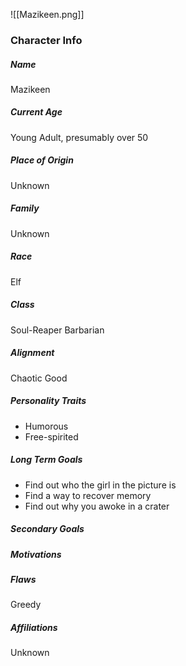 ![[Mazikeen.png]]
### Character Info

##### Name 
Mazikeen 

##### Current Age
Young Adult, presumably over 50

##### Place of Origin
Unknown

##### Family
Unknown

##### Race
Elf

##### Class
Soul-Reaper Barbarian

##### Alignment
Chaotic Good

##### Personality Traits
- Humorous
- Free-spirited

##### Long Term Goals
- Find out who the girl in the picture is
- Find a way to recover memory
- Find out why you awoke in a crater

##### Secondary Goals

##### Motivations

##### Flaws
Greedy

##### Affiliations
Unknown